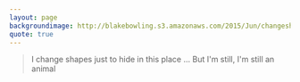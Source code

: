 ```yaml
---
layout: page
backgroundimage: http://blakebowling.s3.amazonaws.com/2015/Jun/changeshape.png
quote: true
---
```


>I change shapes just to hide in this place
... But I'm still, I'm still an animal








